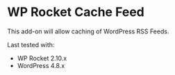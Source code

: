 # WP Rocket Cache Feed

This add-on will allow caching of WordPress RSS Feeds.

Last tested with:
* WP Rocket 2.10.x
* WordPress 4.8.x
